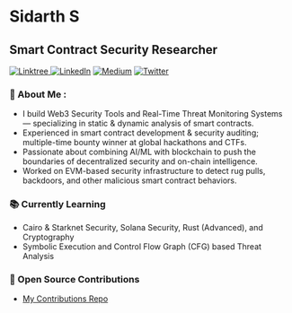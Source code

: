 # Sidarth S
## Smart Contract Security Researcher
<p> 
    <a href="https://linktr.ee/sidarthx0" target="_blank"><img alt="Linktree"
       src="https://img.shields.io/badge/linktree-%2311C16F.svg?&style=for-the-badge&logo=linktree&logoColor=white"/> </a>
    <a href="https://www.linkedin.com/in/sidarths" target="_blank"><img alt="LinkedIn"
        src="https://img.shields.io/badge/linkedin-%230077B5.svg?&style=for-the-badge&logo=linkedin&logoColor=white"/></a>
    <a href="https://medium.com/@sidarths" target="_blank"><img alt="Medium"
        src="https://img.shields.io/badge/medium-%2312100E.svg?&style=for-the-badge&logo=medium&logoColor=white"/></a>
    <a href="https://twitter.com/sidarthx0" target="_blank"><img alt="Twitter"
        src="https://img.shields.io/badge/Twitter-1DA1F2?style=for-the-badge&logo=twitter&logoColor=white"/></a>
</p>

### 📌 About Me : 
- I build Web3 Security Tools and Real-Time Threat Monitoring Systems — specializing in static & dynamic analysis of smart contracts.
- Experienced in smart contract development & security auditing; multiple-time bounty winner at global hackathons and CTFs.
- Passionate about combining AI/ML with blockchain to push the boundaries of decentralized security and on-chain intelligence.
- Worked on EVM-based security infrastructure to detect rug pulls, backdoors, and other malicious smart contract behaviors.
  
### 📚 Currently Learning
- Cairo & Starknet Security, Solana Security, Rust (Advanced), and Cryptography
- Symbolic Execution and Control Flow Graph (CFG) based Threat Analysis

### 🧩 Open Source Contributions
- [My Contributions Repo](https://github.com/sidarth16/Open-Source-Contributions)

<!-- 
## 📊 GitHub Stats:
![](https://github-readme-stats.vercel.app/api?username=sidarth16&theme=dark&hide_border=false&include_all_commits=true&count_private=true)<br/> 
![](https://github-readme-streak-stats.herokuapp.com/?user=sidarth16&theme=dark&hide_border=false)<br/>
![](https://github-readme-stats.vercel.app/api/top-langs/?username=sidarth16&theme=dark&hide_border=false&include_all_commits=true&count_private=true&layout=compact)

## 🏆 GitHub Trophies
![](https://github-profile-trophy.vercel.app/?username=sidarth16&theme=radical&no-frame=false&no-bg=true&margin-w=4)
![Pascal's GitHub Stats](https://github-readme-stats.vercel.app/api?username=sidarth16&count_private=true&show_icons=true&theme=tokyonight) -->

<!-- ![Top Langs](https://github-readme-stats.vercel.app/api/top-langs/?username=sidarth16&layout=compact&langs_count=10&theme=tokyonight) -->

<!-- <br/>
-  I’m currently learning ...
- 💞️ I’m looking to collaborate on ...
- 📫 How to reach me ... -->

<!---
sidarth16/sidarth16 is a ✨ special ✨ repository because its `README.md` (this file) appears on your GitHub profile.
You can click the Preview link to take a look at your changes.
--->
